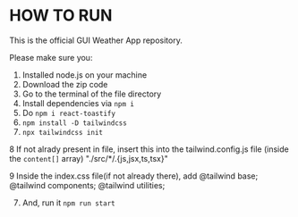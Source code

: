 # HOW TO RUN 
This is the official GUI Weather App repository.

Please make sure you:

1. Installed node.js on your machine
2. Download the zip code
3. Go to the terminal of the file directory 
4. Install dependencies via `npm i`
5. Do `npm i react-toastify`
6. `npm install -D tailwindcss`
7. `npx tailwindcss init`

8 If not alrady present in file, insert this into the tailwind.config.js file  (inside the `content[]` array)
      "./src/*/.{js,jsx,ts,tsx}"
      
      
9 Inside the index.css file(if not already there), add
      @tailwind base;
      @tailwind components;
      @tailwind utilities;

7. And, run it `npm run start`
